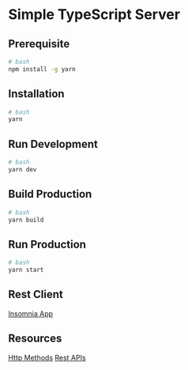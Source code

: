 # Simple TypeScript Server

## Prerequisite

```bash
# bash
npm install -g yarn
```

## Installation

```bash
# bash
yarn
```

## Run Development

```bash
# bash
yarn dev
```

## Build Production

```bash
# bash
yarn build
```

## Run Production

```bash
# bash
yarn start
```

## Rest Client

[Insomnia App](https://insomnia.rest/)

## Resources

[Http Methods](https://developer.mozilla.org/en-US/docs/Web/HTTP/Methods)
[Rest APIs](https://developer.mozilla.org/en-US/docs/Glossary/REST)
